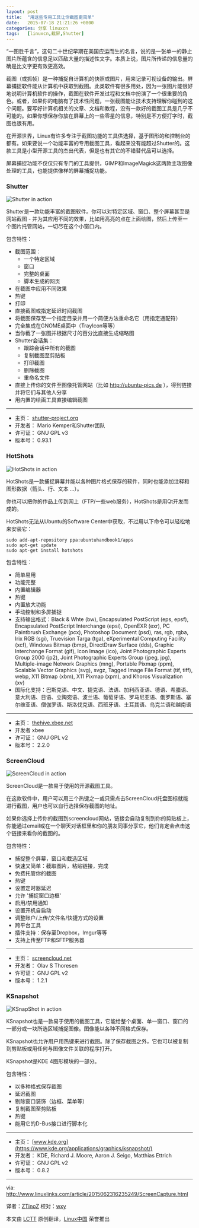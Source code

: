 ```yaml
---
layout: post
title:	"用这些专用工具让你截图更简单"
date:	2015-07-18 21:21:26 +0800 
categories:	分享 linuxcn 
tags:	[linuxcn,截屏,Shutter]
---
```



“一图胜千言”，这句二十世纪早期在美国应运而生的名言，说的是一张单一的静止图片所蕴含的信息足以匹敌大量的描述性文字。本质上说，图片所传递的信息量的确是比文字更有效更高效。


截图（或抓帧）是一种捕捉自计算机的快照或图片，用来记录可视设备的输出。屏幕捕捉软件能从计算机中获取到截图。此类软件有很多用处，因为一张图片能很好地说明计算机软件的操作，截图在软件开发过程和文档中扮演了一个很重要的角色。或者，如果你的电脑有了技术性问题，一张截图能让技术支持理解你碰到的这个问题。要写好计算机相关的文章、文档和教程，没有一款好的截图工具是几乎不可能的。如果你想保存你放在屏幕上的一些零星的信息，特别是不方便打字时，截图也很有用。


在开源世界，Linux有许多专注于截图功能的工具供选择，基于图形的和控制台的都有。如果要说一个功能丰富的专用截图工具，看起来没有能超过Shutter的。这款工具是小型开源工具的杰出代表，但是也有其它的不错替代品可以选择。


屏幕捕捉功能不仅仅只有专门的工具提供，GIMP和ImageMagick这两款主攻图像处理的工具，也能提供像样的屏幕捕捉功能。


### Shutter


![Shutter in action](/Asserts/Images//attachment/album/201507/18/212134ooizospvwsq8zwhh.png)


Shutter是一款功能丰富的截图软件。你可以对特定区域、窗口、整个屏幕甚至是网站截图 - 并为其应用不同的效果，比如用高亮的点在上面绘图，然后上传至一个图片托管网站，一切尽在这个小窗口内。


包含特性：


* 截图范围：
	+ 一个特定区域
	+ 窗口
	+ 完整的桌面
	+ 脚本生成的网页
* 在截图中应用不同效果
* 热键
* 打印
* 直接截图或指定延迟时间截图
* 将截图保存至一个指定目录并用一个简便方法重命名它（用指定通配符）
* 完全集成在GNOME桌面中（TrayIcon等等）
* 当你截了一张图并根据尺寸的百分比直接生成缩略图
* Shutter会话集：
	+ 跟踪会话中所有的截图
	+ 复制截图至剪贴板
	+ 打印截图
	+ 删除截图
	+ 重命名文件
* 直接上传你的文件至图像托管网站（比如 <http://ubuntu-pics.de> ），得到链接并将它们与其他人分享
* 用内置的绘画工具直接编辑截图




---


* 主页： [shutter-project.org](http://shutter-project.org/)
* 开发者： Mario Kemper和Shutter团队
* 许可证： GNU GPL v3
* 版本号： 0.93.1


### HotShots


![HotShots in action](/Asserts/Images//attachment/album/201507/18/212143es9s5l1yjjtls6tj.png)


HotShots是一款捕捉屏幕并能以各种图片格式保存的软件，同时也能添加注释和图形数据（箭头、行、文本 ...）。


你也可以把你的作品上传到网上（FTP/一些web服务），HotShots是用Qt开发而成的。


HotShots无法从Ubuntu的Software Center中获取，不过用以下命令可以轻松地来安装它：



```
sudo add-apt-repository ppa:ubuntuhandbook1/apps     
sudo apt-get update
sudo apt-get install hotshots

```

包含特性：


* 简单易用
* 功能完整
* 内置编辑器
* 热键
* 内置放大功能
* 手动控制和多屏捕捉
* 支持输出格式：Black & Whte (bw), Encapsulated PostScript (eps, epsf), Encapsulated PostScript Interchange (epsi), OpenEXR (exr), PC Paintbrush Exchange (pcx), Photoshop Document (psd), ras, rgb, rgba, Irix RGB (sgi), Truevision Targa (tga), eXperimental Computing Facility (xcf), Windows Bitmap (bmp), DirectDraw Surface (dds), Graphic Interchange Format (gif), Icon Image (ico), Joint Photographic Experts Group 2000 (jp2), Joint Photographic Experts Group (jpeg, jpg), Multiple-image Network Graphics (mng), Portable Pixmap (ppm), Scalable Vector Graphics (svg), svgz, Tagged Image File Format (tif, tiff), webp, X11 Bitmap (xbm), X11 Pixmap (xpm), and Khoros Visualization (xv)
* 国际化支持：巴斯克语、中文、捷克语、法语、加利西亚语、德语、希腊语、意大利语、日语、立陶宛语、波兰语、葡萄牙语、罗马尼亚语、俄罗斯语、塞尔维亚语、僧伽罗语、斯洛伐克语、西班牙语、土耳其语、乌克兰语和越南语




---


* 主页： [thehive.xbee.net](http://thehive.xbee.net/)
* 开发者 xbee
* 许可证： GNU GPL v2
* 版本号： 2.2.0


### ScreenCloud


![ScreenCloud in action](/Asserts/Images//attachment/album/201507/18/212147ydxyi884d86plmds.png)


ScreenCloud是一款易于使用的开源截图工具。


在这款软件中，用户可以用三个热键之一或只需点击ScreenCloud托盘图标就能进行截图，用户也可以自行选择保存截图的地址。


如果你选择上传你的截图到screencloud网站，链接会自动复制到你的剪贴板上，你能通过email或在一个聊天对话框里和你的朋友同事分享它，他们肯定会点击这个链接来看你的截图的。


包含特性：


* 捕捉整个屏幕，窗口和截选区域
* 快速又简单：截取图片，粘贴链接，完成
* 免费托管你的截图
* 热键
* 设置定时器延迟
* 允许 '捕捉窗口边框'
* 启用/禁用通知
* 设置开机自启动
* 调整账户/上传/文件名/快捷方式的设置
* 跨平台工具
* 插件支持：保存至Dropbox，Imgur等等
* 支持上传至FTP和SFTP服务器




---


* 主页： [screencloud.net](https://screencloud.net/)
* 开发者： Olav S Thoresen
* 许可证： GNU GPL v2
* 版本号： 1.2.1


### KSnapshot


![KSnapShot in action](/Asserts/Images//attachment/album/201507/18/212152hv1091xd9hr1vtct.png)


KSnapshot也是一款易于使用的截图工具，它能给整个桌面、单一窗口、窗口的一部分或一块所选区域捕捉图像。图像能以各种不同格式保存。


KSnapshot也允许用户用热键来进行截图。除了保存截图之外，它也可以被复制到剪贴板或用任何与图像文件关联的程序打开。


KSnapshot是KDE 4图形模块的一部分。


包含特性：


* 以多种格式保存截图
* 延迟截图
* 剔除窗口装饰（边框、菜单等）
* 复制截图至剪贴板
* 热键
* 能用它的D-Bus接口进行脚本化




---


* 主页： [www.kde.org](https://www.kde.org/applications/graphics/ksnapshot/)
* 开发者： KDE, Richard J. Moore, Aaron J. Seigo, Matthias Ettrich
* 许可证： GNU GPL v2
* 版本号： 0.8.2




---


via: <http://www.linuxlinks.com/article/2015062316235249/ScreenCapture.html>


译者：[ZTinoZ](https://github.com/ZTinoZ) 校对：[wxy](https://github.com/wxy)


本文由 [LCTT](https://github.com/LCTT/TranslateProject) 原创翻译，[Linux中国](https://linux.cn/) 荣誉推出
